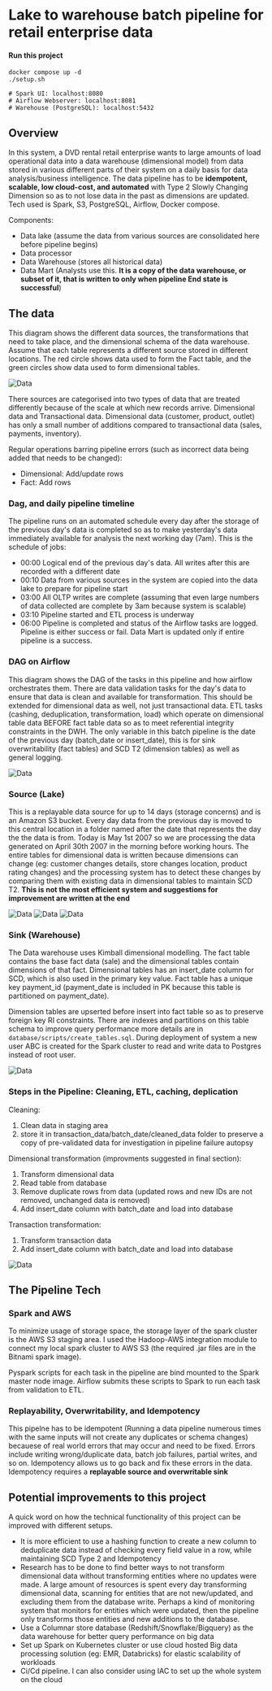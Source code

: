 # Lake to warehouse batch pipeline for retail enterprise data

#### Run this project
```
docker compose up -d
./setup.sh

# Spark UI: localhost:8080
# Airflow Webserver: localhost:8081
# Warehouse (PostgreSQL): localhost:5432
```
## Overview
In this system, a DVD rental retail enterprise wants to large amounts of load operational data into a data warehouse (dimensional model) from data stored in various different parts of their system on a daily basis for data analysis/business intelligence. The data pipeline has to be **idempotent, scalable, low cloud-cost, and automated** with Type 2 Slowly Changing Dimension so as to not lose data in the past as dimensions are updated. Tech used is Spark, S3, PostgreSQL, Airflow, Docker compose.

Components:
- Data lake (assume the data from various sources are consolidated here before pipeline begins)
- Data processor 
- Data Warehouse (stores all historical data)
- Data Mart (Analysts use this. **It is a copy of the data warehouse, or subset of it, that is written to only when pipeline End state is successful**)

## The data
This diagram shows the different data sources, the transformations that need to take place, and the dimensional schema of the data warehouse. Assume that each table represents a different source stored in different locations. The red circle shows data used to form the Fact table, and the green circles show data used to form dimensional tables.

![Data](/images/Data%20transformation.png "Pipeline")

There sources are categorised into two types of data that are treated differently because of the scale at which new records arrive. Dimensional data and Transactional data.
Dimensional data (customer, product, outlet) has only a small number of additions compared to transactional data (sales, payments, inventory).

Regular operations barring pipeline errors (such as incorrect data being added that needs to be changed):
* Dimensional: Add/update rows
* Fact: Add rows

### Dag, and daily pipeline timeline
The pipeline runs on an automated schedule every day after the storage of the previous day's data is completed so as to make yesterday's data immediately available for analysis the next working day (7am). This is the schedule of jobs:
- 00:00 Logical end of the previous day's data. All writes after this are recorded with a different date
- 00:10 Data from various sources in the system are copied into the data lake to prepare for pipeline start
- 03:00 All OLTP writes are complete (assuming that even large numbers of data collected are complete by 3am because system is scalable)
- 03:10 Pipeline started and ETL process is underway
- 06:00 Pipeline is completed and status of the Airflow tasks are logged. Pipeline is either success or fail. Data Mart is updated only if entire pipeline is a success.

### DAG on Airflow
This diagram shows the DAG of the tasks in this pipeline and how airflow orchestrates them. There are data validation tasks for the day's data to ensure that data is clean and available for transformation. This should be extended for dimensional data as well, not just transactional data. ETL tasks (cashing, deduplication, transformation, load) which operate on dimensional table data BEFORE fact table data so as to meet referential integrity constraints in the DWH. The only variable in this batch pipeline is the date of the previous day (batch_date or insert_date), this is for sink overwritability (fact tables) and SCD T2 (dimension tables) as well as general logging.

![Data](/images/Dag.png "Airflow graph of tasks")

### Source (Lake)
This is a replayable data source for up to 14 days (storage concerns) and is an Amazon S3 bucket. Every day data from the previous day is moved to this central location in a folder named after the date that represents the day the the data is from. Today is May 1st 2007 so we are processing the data generated on April 30th 2007 in the morning before working hours. The entire tables for dimensional data is written because dimensions can change (eg: customer changes details, store changes location, product rating changes) and the processing system has to detect these changes by comparing them with existing data in dimensional tables to maintain SCD T2. **This is not the most efficient system and suggestions for improvement are written at the end**

![Data](/images/Lake1.png "Lake1")
![Data](/images/Lake2.png "Lake2")
![Data](/images/Lake3.png "Lake3")

### Sink (Warehouse)
The Data warehouse uses Kimball dimensional modelling. The fact table contains the base fact data (sale) and the dimensional tables contain dimensions of that fact. Dimensional tables has an insert_date column for SCD, which is also used in the primary key value. Fact table has a unique key payment_id (payment_date is included in PK because this table is partitioned on payment_date).

Dimension tables are upserted before insert into fact table so as to preserve foreign key RI constraints. There are indexes and partitions on this table schema to improve query performance more details are in `database/scripts/create_tables.sql`. During deployment of system a new user ABC is created for the Spark cluster to read and write data to Postgres instead of root user.

![Data](/images/Database%20schema.png "Database")

### Steps in the Pipeline: Cleaning, ETL, caching, deplication
Cleaning: 
1. Clean data in staging area
2. store it in transaction_data/batch_date/cleaned_data folder to preserve a copy of pre-validated data for investigation in pipeline failure autopsy

Dimensional transformation (improvments suggested in final section):
1. Transform dimensional data
2. Read table from database
3. Remove duplicate rows from data (updated rows and new IDs are not removed, unchanged data is removed)
4. Add insert_date column with batch_date and load into database

Transaction transformation:
1. Transform transaction data
2. Add insert_date column with batch_date and load into database

![Data](/images/Dag.png "Airflow graph of tasks")

## The Pipeline Tech
### Spark and AWS
To minimize usage of storage space, the storage layer of the spark cluster is the AWS S3 staging area. I used the Hadoop-AWS integration module to connect my local spark cluster to AWS S3 (the required .jar files are in the Bitnami spark image). 

Pyspark scripts for each task in the pipeline are bind mounted to the Spark master node image. Airflow submits these scripts to Spark to run each task from validation to ETL.

### Replayability, Overwritability, and Idempotency
This pipelne has to be idempotent (Running a data pipeline numerous times with the same inputs will not create any duplicates or schema changes) becauese of real world errors that may occur and need to be fixed. Errors include writing wrong/duplicate data, batch job failures, partial writes, and so on. Idempotency allows us to go back and fix these errors in the data. Idempotency requires a **replayable source and overwritable sink**


## Potential improvements to this project
A quick word on how the technical functionality of this project can be improved with different setups.
- It is more efficient to use a hashing function to create a new column to deduplicate data instead of checking every field value in a row, while maintaining SCD Type 2 and Idempotency
- Research has to be done to find better ways to not transform dimensional data without transforming entities where no updates were made. A large amount of resources is spent every day transforming dimensional data, scanning for entities that are not new/updated, and excluding them from the database write. Perhaps a kind of monitoring system that monitors for entities which were updated, then the pipeline only transforms those entities and new additions to the database.
- Use a Columnar store database (Redshift/Snowflake/Bigquery) as the data warehouse for better query performance on big data
- Set up Spark on Kubernetes cluster or use cloud hosted Big data processing solution (eg: EMR, Databricks) for elastic scalability of workloads
- Ci/Cd pipeline. I can also consider using IAC to set up the whole system on the cloud



